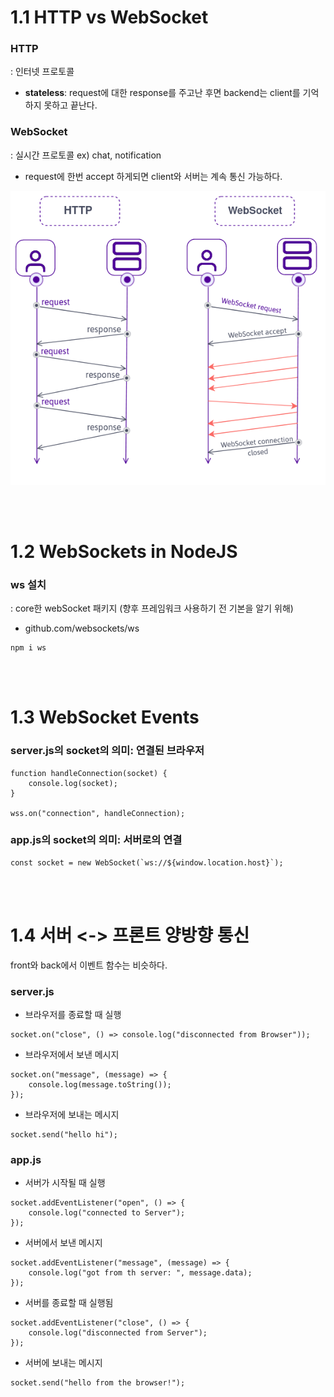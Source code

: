 # 1.1 HTTP vs WebSocket

### HTTP
: 인터넷 프로토콜
- <b>stateless</b>: request에 대한 response를 주고난 후면 backend는 client를 기억하지 못하고 끝난다.

### WebSocket
: 실시간 프로토콜 ex) chat, notification
- request에 한번 accept 하게되면 client와 서버는 계속 통신 가능하다.

![hw](./img/1_1hw.png)

<br><br>

# 1.2 WebSockets in NodeJS

### ws 설치
: core한 webSocket 패키지 (향후 프레임워크 사용하기 전 기본을 알기 위해)
- github.com/websockets/ws
```
npm i ws
```

<br><br>

# 1.3 WebSocket Events

### server.js의 socket의 의미: 연결된 브라우저
```
function handleConnection(socket) {
    console.log(socket);
}

wss.on("connection", handleConnection);
```

### app.js의 socket의 의미: 서버로의 연결
```
const socket = new WebSocket(`ws://${window.location.host}`);
```

<br><br>

# 1.4 서버 <-> 프론트 양방향 통신

front와 back에서 이벤트 함수는 비슷하다.

### server.js
- 브라우저를 종료할 때 실행
```
socket.on("close", () => console.log("disconnected from Browser"));
```

- 브라우저에서 보낸 메시지
```
socket.on("message", (message) => {
    console.log(message.toString());
});
```

- 브라우저에 보내는 메시지
```
socket.send("hello hi");
```

### app.js

- 서버가 시작될 때 실행
```
socket.addEventListener("open", () => {
    console.log("connected to Server");
});
```

- 서버에서 보낸 메시지
```
socket.addEventListener("message", (message) => {
    console.log("got from th server: ", message.data);
});
```

- 서버를 종료할 때 실행됨
```
socket.addEventListener("close", () => {
    console.log("disconnected from Server");
});

```

- 서버에 보내는 메시지
```
socket.send("hello from the browser!");
```

<br><br>